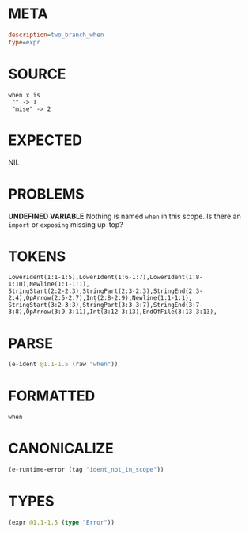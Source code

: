 # META
~~~ini
description=two_branch_when
type=expr
~~~
# SOURCE
~~~roc
when x is
 "" -> 1
 "mise" -> 2
~~~
# EXPECTED
NIL
# PROBLEMS
**UNDEFINED VARIABLE**
Nothing is named `when` in this scope.
Is there an `import` or `exposing` missing up-top?

# TOKENS
~~~zig
LowerIdent(1:1-1:5),LowerIdent(1:6-1:7),LowerIdent(1:8-1:10),Newline(1:1-1:1),
StringStart(2:2-2:3),StringPart(2:3-2:3),StringEnd(2:3-2:4),OpArrow(2:5-2:7),Int(2:8-2:9),Newline(1:1-1:1),
StringStart(3:2-3:3),StringPart(3:3-3:7),StringEnd(3:7-3:8),OpArrow(3:9-3:11),Int(3:12-3:13),EndOfFile(3:13-3:13),
~~~
# PARSE
~~~clojure
(e-ident @1.1-1.5 (raw "when"))
~~~
# FORMATTED
~~~roc
when
~~~
# CANONICALIZE
~~~clojure
(e-runtime-error (tag "ident_not_in_scope"))
~~~
# TYPES
~~~clojure
(expr @1.1-1.5 (type "Error"))
~~~
